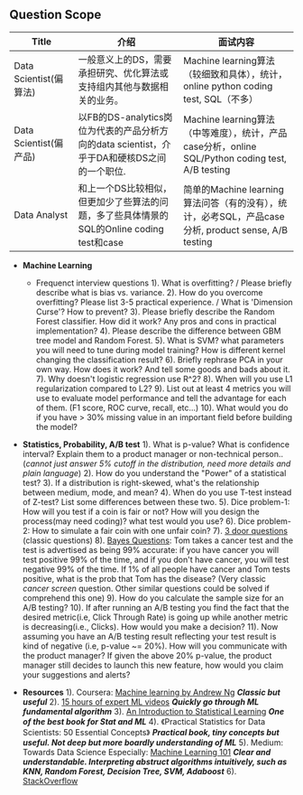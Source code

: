 ## Question Scope



Title | 介绍 | 面试内容 |
|-------|--------|----------|
|Data Scientist(偏算法) | 一般意义上的DS，需要承担研究、优化算法或支持组内其他与数据相关的业务。 | Machine learning算法（较细致和具体），统计，online python coding test,  SQL（不多）|
|Data Scientist(偏产品) | 以FB的DS-analytics岗位为代表的产品分析方向的data scientist，介乎于DA和硬核DS之间的一个职位. | Machine learning算法（中等难度），统计，产品case分析，online SQL/Python coding test, A/B testing|
|Data Analyst | 和上一个DS比较相似，但更加少了些算法的问题，多了些具体情景的SQL的Online coding test和case | 简单的Machine learning算法问答（有的没有），统计，必考SQL，产品case分析, product sense, A/B testing|


* **Machine Learning**
  - Frequenct interview questions
     1). What is overfitting?  / Please briefly describe what is bias vs. variance.
      2). How do you overcome overfitting? Please list 3-5 practical experience.    / What is 'Dimension Curse'? How to prevent?
      3). Please briefly describe the Random Forest classifier. How did it work? Any pros and cons in practical implementation?
      4). Please describe the difference between GBM tree model and Random Forest.
      5). What is SVM? what parameters you will need to tune during model training? How is different kernel changing the classification result?
      6). Briefly rephrase PCA in your own way. How does it work? And tell some goods and bads about it.
      7). Why doesn't logistic regression use R^2?
      8). When will you use L1 regularization compared to L2?
      9). List out at least 4 metrics you will use to evaluate model performance and tell the advantage for each of them. (F1 score, ROC curve, recall, etc…)
    10). What would you do if you have > 30% missing value in an important field before building the model?

* **Statistics, Probability, A/B test**
      1). What is p-value? What is confidence interval? Explain them to a product manager or non-technical person.. (*cannot just answer 5% cutoff in the distribution, need more details and plain language*)
      2). How do you understand the "Power" of a statistical test?
      3). If a distribution is right-skewed, what's the relationship between medium, mode, and mean?
      4). When do you use T-test instead of Z-test? List some differences between these two.
      5). Dice problem-1: How will you test if a coin is fair or not? How will you design the process(may need coding)? what test would you use?
      6). Dice problem-2: How to simulate a fair coin with one unfair coin?
      7). [3 door questions](https://www.theproblemsite.com/games/treasure-hunt/door-hint) (classic questions)
      8). [Bayes Questions](http://sphweb.bumc.bu.edu/otlt/MPH-Modules/BS/BS704_Probability/BS704_Probability6.html):  Tom takes a cancer test and the test is advertised as being 99% accurate: if you have cancer you will test positive 99% of the time, and if you don't have cancer, you will test negative 99% of the time. If 1% of all people have cancer and Tom tests positive, what is the prob that Tom has the disease? (Very classic *cancer screen* question. Other similar questions could be solved if comprehend this one)
      9). How do you calculate the sample size for an A/B testing?
    10). If after running an A/B testing you find the fact that the desired metric(i.e, Click Through Rate) is going up while another metric is decreasing(i.e., Clicks). How would you make a decision?
    11). Now assuming you have an A/B testing result reflecting your test result is kind of negative (i.e, p-value ~= 20%). How will you communicate with the product manager?
           If given the above 20% p-value, the product manager still decides to launch this new feature, how would you claim your suggestions and alerts?


* **Resources**
      1). Coursera: [Machine learning by Andrew Ng](https://www.coursera.org/learn/machine-learning)
          ***Classic but useful***
      2). [15 hours of expert ML videos](https://www.dataschool.io/15-hours-of-expert-machine-learning-videos/.) 
          ***Quickly go through ML fundamental algorithm***
      3). [An Introduction to Statistical Learning](https://www-bcf.usc.edu/~gareth/ISL/ISLR%20First%20Printing.pdf)
          ***One of the best book for Stat and ML***
      4). 《Practical Statistics for Data Scientists: 50 Essential Concepts》
          ***Practical book, tiny concepts but useful. Not deep but more boardly understanding of ML***
      5).   Medium: Towards Data Science
           Especially: [Machine Learning 101](https://medium.com/machine-learning-101)
          ***Clear and understandable. Interpreting abstruct algorithms intuitively, such as KNN, Random Forest, Decision Tree, SVM, Adaboost***
      6). [StackOverflow](https://stackoverflow.com/)
<!--stackedit_data:
eyJoaXN0b3J5IjpbLTIwODcxODU4OThdfQ==
-->